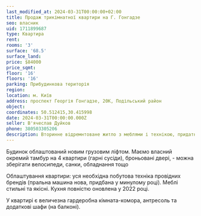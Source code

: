 ```yaml
---
last_modified_at: 2024-03-31T00:00:00+02:00
title: Продаж трикімнатної квартири на Г. Гонгадзе
seo: власник
uid: 1711899687
type: Квартира
rent:
rooms: '3'
surface: '68.5'
surface_land:
price: $84000
price_sqmt:
floor: '16'
floors: '16'
parking: Прибудинкова територія
region:
location: м. Київ
address: проспект Георгія Гонгадзе, 20К, Подільський район
object:
coordinates: 50.512415,30.415998
date: 2024-03-31T00:00:00.000Z
seller: В'ячеслав Дуйков
phone: 380503305206
description: Вторинне відремнтоване житло з меблями і технікою, придатне і готове для проживання
---
```



Будинок облаштований новим грузовим ліфтом. Маємо власний окремий тамбур на 4 квартири (гарні сусіди), броньовані двері, - можна зберігати велосипеди, санки, обладнання тощо

Облаштування квартири: уся необхідна побутова техніка провідних брендів (пральна машина нова, придбана у минулому році). Меблі стильні та якісні. Кухня повністю оновлена у 2022 році.

У квартирі є величезна гардеробна кімната-комора, антресоль та додаткові шафи (на балконі).
